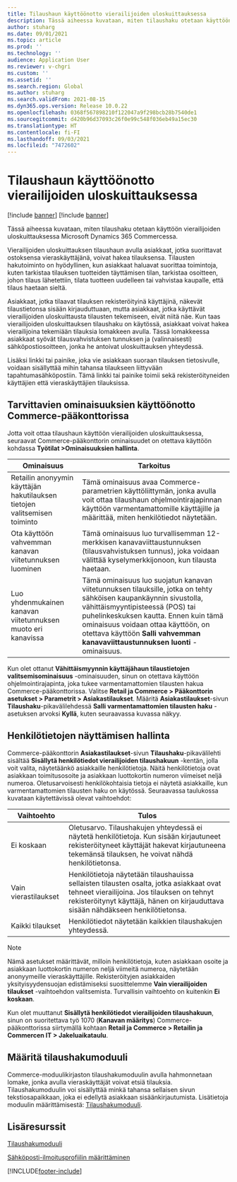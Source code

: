 ```yaml
---
title: Tilaushaun käyttöönotto vierailijoiden uloskuittauksessa
description: Tässä aiheessa kuvataan, miten tilaushaku otetaan käyttöön vierailijoiden uloskuittauksessa Microsoft Dynamics 365 Commercessa.
author: stuharg
ms.date: 09/01/2021
ms.topic: article
ms.prod: ''
ms.technology: ''
audience: Application User
ms.reviewer: v-chgri
ms.custom: ''
ms.assetid: ''
ms.search.region: Global
ms.author: stuharg
ms.search.validFrom: 2021-08-15
ms.dyn365.ops.version: Release 10.0.22
ms.openlocfilehash: 0368f567898210f122047a9f298bcb28b7540de1
ms.sourcegitcommit: d420b96d37093c26f0e99c548f036eb49a15ec30
ms.translationtype: HT
ms.contentlocale: fi-FI
ms.lasthandoff: 09/03/2021
ms.locfileid: "7472602"
---
```

# <a name="enable-order-lookup-for-guest-checkouts"></a>Tilaushaun käyttöönotto vierailijoiden uloskuittauksessa

[!include [banner](includes/banner.md)]
[!include [banner](includes/preview-banner.md)]

Tässä aiheessa kuvataan, miten tilaushaku otetaan käyttöön vierailijoiden uloskuittauksessa Microsoft Dynamics 365 Commercessa.

Vierailijoiden uloskuittauksen tilaushaun avulla asiakkaat, jotka suorittavat ostoksensa vieraskäyttäjänä, voivat hakea tilauksensa. Tilausten hakutoiminto on hyödyllinen, kun asiakkaat haluavat suorittaa toimintoja, kuten tarkistaa tilauksen tuotteiden täyttämisen tilan, tarkistaa osoitteen, johon tilaus lähetettiin, tilata tuotteen uudelleen tai vahvistaa kaupalle, että tilaus haetaan sieltä.

Asiakkaat, jotka tilaavat tilauksen rekisteröityinä käyttäjinä, näkevät tilaustietonsa sisään kirjauduttuaan, mutta asiakkaat, jotka käyttävät vierailijoiden uloskuittausta tilausten tekemiseen, eivät niitä näe. Kun taas vierailijoiden uloskuittauksen tilaushaku on käytössä, asiakkaat voivat hakea vierailijoina tekemiään tilauksia lomakkeen avulla. Tässä lomakkeessa asiakkaat syövät tilausvahvistuksen tunnuksen ja (valinnaisesti) sähköpostiosoitteen, jonka he antoivat uloskuittauksen yhteydessä.

Lisäksi linkki tai painike, joka vie asiakkaan suoraan tilauksen tietosivulle, voidaan sisällyttää mihin tahansa tilaukseen liittyvään tapahtumasähköpostiin. Tämä linkki tai painike toimii sekä rekisteröityneiden käyttäjien että vieraskäyttäjien tilauksissa.

## <a name="turn-on-necessary-features-in-commerce-headquarters"></a>Tarvittavien ominaisuuksien käyttöönotto Commerce-pääkonttorissa

Jotta voit ottaa tilaushaun käyttöön vierailijoiden uloskuittauksessa, seuraavat Commerce-pääkonttorin ominaisuudet on otettava käyttöön kohdassa **Työtilat \>Ominaisuuksien hallinta**.

| Ominaisuus | Tarkoitus |
|---------|---------|
| Retailin anonyymin käyttäjän hakutilauksen tietojen valitsemisen toiminto | Tämä ominaisuus avaa Commerce-parametrien käyttöliittymän, jonka avulla voit ottaa tilaushaun ohjelmointirajapinnan käyttöön varmentamattomille käyttäjille ja määrittää, miten henkilötiedot näytetään. |
| Ota käyttöön vahvemman kanavan viitetunnuksen luominen | Tämä ominaisuus luo turvallisemman 12-merkkisen kanavaviittaustunnuksen (tilausvahvistuksen tunnus), joka voidaan välittää kyselymerkkijonoon, kun tilausta haetaan. |
| Luo yhdenmukainen kanavan viitetunnuksen muoto eri kanavissa | Tämä ominaisuus luo suojatun kanavan viitetunnuksen tilauksille, jotka on tehty sähköisen kaupankäynnin sivustolla, vähittäismyyntipisteessä (POS) tai puhelinkeskuksen kautta. Ennen kuin tämä ominaisuus voidaan ottaa käyttöön, on otettava käyttöön **Salli vahvemman kanavaviittaustunnuksen luonti** -ominaisuus. |

Kun olet ottanut **Vähittäismyynnin käyttäjähaun tilaustietojen valitsemisominaisuus** -ominaisuuden, sinun on otettava käyttöön ohjelmointirajapinta, joka tukee varmentamattomien tilausten hakua Commerce-pääkonttorissa. Valitse **Retail ja Commerce \> Pääkonttorin asetukset \> Parametrit \> Asiakastilaukset**. Määritä **Asiakastilaukset**-sivun **Tilaushaku**-pikavälilehdessä **Salli varmentamattomien tilausten haku** -asetuksen arvoksi **Kyllä**, kuten seuraavassa kuvassa näkyy.

## <a name="manage-the-display-of-personal-data"></a>Henkilötietojen näyttämisen hallinta

Commerce-pääkonttorin **Asiakastilaukset**-sivun **Tilaushaku**-pikavälilehti sisältää **Sisällytä henkilötiedot vierailijoiden tilaushakuun** -kentän, jolla voit valita, näytetäänkö asiakkaille henkilötietoja. Näitä henkilötietoja ovat asiakkaan toimitusosoite ja asiakkaan luottokortin numeron viimeiset neljä numeroa. Oletusarvoisesti henkilökohtaisia tietoja ei näytetä asiakkaille, kun varmentamattomien tilausten haku on käytössä. Seuraavassa taulukossa kuvataan käytettävissä olevat vaihtoehdot:

| Vaihtoehto | Tulos |
|--------|--------|
| Ei koskaan | Oletusarvo. Tilaushakujen yhteydessä ei näytetä henkilötietoja. Kun sisään kirjautuneet rekisteröityneet käyttäjät hakevat kirjautuneena tekemänsä tilauksen, he voivat nähdä henkilötietonsa. |
| Vain vierastilaukset | Henkilötietoja näytetään tilaushauissa sellaisten tilausten osalta, jotka asiakkaat ovat tehneet vierailijoina. Jos tilauksen on tehnyt rekisteröitynyt käyttäjä, hänen on kirjauduttava sisään nähdäkseen henkilötietonsa. |
| Kaikki tilaukset | Henkilötiedot näytetään kaikkien tilaushakujen yhteydessä. |

> [!NOTE]
> Nämä asetukset määrittävät, milloin henkilötietoja, kuten asiakkaan osoite ja asiakkaan luottokortin numeron neljä viimeitä numeroa, näytetään anonyymeille vieraskäyttäjille. Rekisteröityjen asiakkaiden yksityisyydensuojan edistämiseksi suosittelemme **Vain vierailijoiden tilaukset** -vaihtoehdon valitsemista. Turvallisin vaihtoehto on kuitenkin **Ei koskaan**.

Kun olet muuttanut **Sisällytä henkilötiedot vierailijoiden tilaushakuun**, sinun on suoritettava työ 1070 (**Kanavan määritys**) Commerce-pääkonttorissa siirtymällä kohtaan **Retail ja Commerce \> Retailin ja Commercen IT \> Jakeluaikataulu**.

## <a name="configure-the-order-lookup-module"></a>Määritä tilaushakumoduuli

Commerce-moduulikirjaston tilaushakumoduulin avulla hahmonnetaan lomake, jonka avulla vieraskäyttäjät voivat etsiä tilauksia. Tilaushakumoduulin voi sisällyttää minkä tahansa sellaisen sivun tekstiosapaikkaan, joka ei edellytä asiakkaan sisäänkirjautumista. Lisätietoja moduulin määrittämisestä: [Tilaushakumoduuli](order-lookup-module.md).

## <a name="additional-resources"></a>Lisäresurssit

[Tilaushakumoduuli](order-lookup-module.md)

[Sähköposti-ilmoitusprofiilin määrittäminen](email-notification-profiles.md)

[!INCLUDE[footer-include](../includes/footer-banner.md)]
